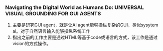 ### Navigating the Digital World as Humans Do: UNIVERSAL VISUAL GROUNDING FOR GUI AGENTS
1. 主要是研究GUI agent，就是让AI agent能够操纵复杂的GUI，类似sysytem ai。对于自然语言输入能够操纵系统工作
2. 指出之前的工作主要是通过HTML等基于code或语言的方式，该工作是通过vision的方式操作。